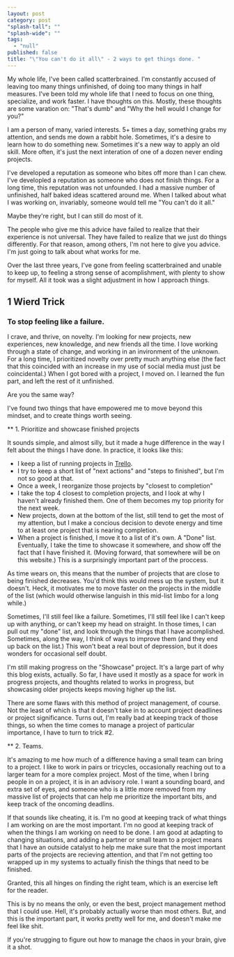 ```yaml
---
layout: post
category: post
"splash-tall": ""
"splash-wide": ""
tags: 
  - "null"
published: false
title: "\"You can't do it all\" - 2 ways to get things done. "
---
```



My whole life, I've been called scatterbrained. I'm constantly accused of leaving too many things unfinished, of doing too many things in half measures. I've been told my whole life that I need to focus on one thing, specialize, and work faster. I have thoughts on this. Mostly, these thoughts are some varation on: "That's dumb" and "Why the hell would I change for you?" 

I am a person of many, varied interests. 5+ times a day, something grabs my attention, and sends me down a rabbit hole. Sometimes, it's a desire to learn how to do something new. Sometimes it's a new way to apply an old skill. More often, it's just the next interation of one of a dozen never ending projects.

I've developed a reputation as someone who bites off more than I can chew. I've developled a reputation as someone who does not finish things. For a long time, this reputation was not unfounded. I had a massive number of unfinished, half baked ideas scattered around me. When I talked about what I was working on, invariably, someone would tell me "You can't do it all." 

Maybe they're right, but I can still do most of it. 

The people who give me this advice have failed to realize that their experience is not universal. They have failed to realize that we just do things differently. For that reason, among others, I'm not here to give you advice. I'm just going to talk about what works for me.

Over the last three years, I've gone from feeling scatterbrained and unable to keep up, to feeling a strong sense of acomplishment, with plenty to show for myself. All it took was a slight adjustment in how I approach things. 

## 1 Wierd Trick 
### To stop feeling like a failure. 

I crave, and thrive, on novelty. I'm looking for new projects, new experiences, new knowledge, and new friends all the time. I love working through a state of change, and working in an invironment of the unknown. For a long time, I prioritized novelty over pretty much anything else (the fact that this coincided with an increase in my use of social media must just be coincidental.) When I got bored with a project, I moved on. I learned the fun part, and left the rest of it unfinished. 

Are you the same way? 

I've found two things that have empowered me to move beyond this mindset, and to create things worth seeing. 

** 1. Prioritize and showcase finished projects

It sounds simple, and almost silly, but it made a huge difference in the way I felt about the things I have done. In practice, it looks like this: 

- I keep a list of running projects in [Trello](https://trello.com/). 
- I try to keep a short list of "next actions" and "steps to finished", but I'm not so good at that. 
- Once a week, I reorganize those projects by "closest to completion" 
- I take the top 4 closest to completion projects, and I look at why I haven't already finished them. One of them becomes my top priority for the next week. 
- New projects, down at the bottom of the list, still tend to get the most of my attention, but I make a concious decision to devote energy and time to at least one project that is nearing completion. 
- When a project is finished, I move it to a list of it's own. A "Done" list. Eventually, I take the time to showcase it somewhere, and show off the fact that I have finished it. (Moving forward, that somewhere will be on this website.) This is a surprisingly important part of the proccess. 

As time wears on, this means that the number of projects that are close to being finished decreases. You'd think this would mess up the system, but it doesn't. Heck, it motivates me to move faster on the projects in the middle of the list (which would otherwise languish in this mid-list limbo for a long while.)  

Sometimes, I'll still feel like a failure. Sometimes, I'll still feel like I can't keep up with anything, or can't keep my head on straight. In those times, I can pull out my "done" list, and look through the things that I have acomplished. Sometimes, along the way, I think of ways to improve them (and they end up back on the list.) This won't beat a real bout of depression, but it does wonders for occasional self doubt. 

I'm still making progress on the "Showcase" project. It's a large part of why this blog exists, actually. So far, I have used it mostly as a space for work in progress projects, and thoughts related to works in progress, but showcasing older projects keeps moving higher up the list. 

There are some flaws with this method of project management, of course. Not the least of which is that it doesn't take in to account project deadlines or project significance. Turns out, I'm really bad at keeping track of those things, so when the time comes to manage a project of particular importance, I have to turn to trick #2. 

** 2. Teams. 

It's amazing to me how much of a difference having a small team can bring to a project. I like to work in pairs or tricycles, occasionally reaching out to a larger team for a more complex project. Most of the time, when I bring people in on a project, it is in an advisory role. I want a sounding board, and extra set of eyes, and someone who is a little more removed from my massive list of projects that can help me prioritize the important bits, and keep track of the oncoming deadlins. 

If that sounds like cheating, it is. I'm no good at keeping track of what things I am working on are the most important. I'm no good at keeping track of when the things I am working on need to be done. I am good at adapting to changing situations, and adding a partner or small team to a project means that I have an outside catalyst to help me make sure that the most important parts of the projects are recieving attention, and that I'm not getting too wrapped up in my systems to actually finish the things that need to be finished. 

Granted, this all hinges on finding the right team, which is an exercise left for the reader.

This is by no means the only, or even the best, project management method that I could use. Hell, it's probably actually worse than most others. But, and this is the important part, it works pretty well for me, and doesn't make me feel like shit. 

If you're strugging to figure out how to manage the chaos in your brain, give it a shot. 
